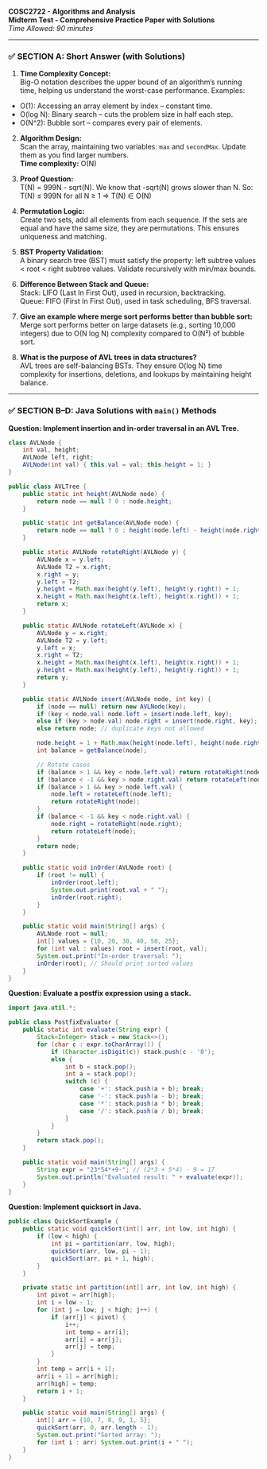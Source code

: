 **COSC2722 - Algorithms and Analysis**  
**Midterm Test - Comprehensive Practice Paper with Solutions**  
*Time Allowed: 90 minutes*

---

### ✅ SECTION A: Short Answer (with Solutions)

1. **Time Complexity Concept:**  
   Big-O notation describes the upper bound of an algorithm’s running time, helping us understand the worst-case performance. Examples:
- O(1): Accessing an array element by index – constant time.
- O(log N): Binary search – cuts the problem size in half each step.
- O(N^2): Bubble sort – compares every pair of elements.

2. **Algorithm Design:**  
   Scan the array, maintaining two variables: `max` and `secondMax`. Update them as you find larger numbers.  
   **Time complexity:** O(N)

3. **Proof Question:**  
   T(N) = 999N - sqrt(N). We know that -sqrt(N) grows slower than N. So:
   T(N) ≤ 999N for all N ≥ 1 ⇒ T(N) ∈ O(N)

4. **Permutation Logic:**  
   Create two sets, add all elements from each sequence. If the sets are equal and have the same size, they are permutations. This ensures uniqueness and matching.

5. **BST Property Validation:**  
   A binary search tree (BST) must satisfy the property: left subtree values < root < right subtree values. Validate recursively with min/max bounds.

6. **Difference Between Stack and Queue:**  
   Stack: LIFO (Last In First Out), used in recursion, backtracking.  
   Queue: FIFO (First In First Out), used in task scheduling, BFS traversal.

7. **Give an example where merge sort performs better than bubble sort:**  
   Merge sort performs better on large datasets (e.g., sorting 10,000 integers) due to O(N log N) complexity compared to O(N²) of bubble sort.

8. **What is the purpose of AVL trees in data structures?**  
   AVL trees are self-balancing BSTs. They ensure O(log N) time complexity for insertions, deletions, and lookups by maintaining height balance.

---

### ✅ SECTION B–D: Java Solutions with `main()` Methods

**Question: Implement insertion and in-order traversal in an AVL Tree.**
```java
class AVLNode {
    int val, height;
    AVLNode left, right;
    AVLNode(int val) { this.val = val; this.height = 1; }
}

public class AVLTree {
    public static int height(AVLNode node) {
        return node == null ? 0 : node.height;
    }

    public static int getBalance(AVLNode node) {
        return node == null ? 0 : height(node.left) - height(node.right);
    }

    public static AVLNode rotateRight(AVLNode y) {
        AVLNode x = y.left;
        AVLNode T2 = x.right;
        x.right = y;
        y.left = T2;
        y.height = Math.max(height(y.left), height(y.right)) + 1;
        x.height = Math.max(height(x.left), height(x.right)) + 1;
        return x;
    }

    public static AVLNode rotateLeft(AVLNode x) {
        AVLNode y = x.right;
        AVLNode T2 = y.left;
        y.left = x;
        x.right = T2;
        x.height = Math.max(height(x.left), height(x.right)) + 1;
        y.height = Math.max(height(y.left), height(y.right)) + 1;
        return y;
    }

    public static AVLNode insert(AVLNode node, int key) {
        if (node == null) return new AVLNode(key);
        if (key < node.val) node.left = insert(node.left, key);
        else if (key > node.val) node.right = insert(node.right, key);
        else return node; // duplicate keys not allowed

        node.height = 1 + Math.max(height(node.left), height(node.right));
        int balance = getBalance(node);

        // Rotate cases
        if (balance > 1 && key < node.left.val) return rotateRight(node);
        if (balance < -1 && key > node.right.val) return rotateLeft(node);
        if (balance > 1 && key > node.left.val) {
            node.left = rotateLeft(node.left);
            return rotateRight(node);
        }
        if (balance < -1 && key < node.right.val) {
            node.right = rotateRight(node.right);
            return rotateLeft(node);
        }
        return node;
    }

    public static void inOrder(AVLNode root) {
        if (root != null) {
            inOrder(root.left);
            System.out.print(root.val + " ");
            inOrder(root.right);
        }
    }

    public static void main(String[] args) {
        AVLNode root = null;
        int[] values = {10, 20, 30, 40, 50, 25};
        for (int val : values) root = insert(root, val);
        System.out.print("In-order traversal: ");
        inOrder(root); // Should print sorted values
    }
}
```

**Question: Evaluate a postfix expression using a stack.**
```java
import java.util.*;

public class PostfixEvaluator {
    public static int evaluate(String expr) {
        Stack<Integer> stack = new Stack<>();
        for (char c : expr.toCharArray()) {
            if (Character.isDigit(c)) stack.push(c - '0');
            else {
                int b = stack.pop();
                int a = stack.pop();
                switch (c) {
                    case '+': stack.push(a + b); break;
                    case '-': stack.push(a - b); break;
                    case '*': stack.push(a * b); break;
                    case '/': stack.push(a / b); break;
                }
            }
        }
        return stack.pop();
    }

    public static void main(String[] args) {
        String expr = "23*54*+9-"; // (2*3 + 5*4) - 9 = 17
        System.out.println("Evaluated result: " + evaluate(expr));
    }
}
```

**Question: Implement quicksort in Java.**
```java
public class QuickSortExample {
    public static void quickSort(int[] arr, int low, int high) {
        if (low < high) {
            int pi = partition(arr, low, high);
            quickSort(arr, low, pi - 1);
            quickSort(arr, pi + 1, high);
        }
    }

    private static int partition(int[] arr, int low, int high) {
        int pivot = arr[high];
        int i = low - 1;
        for (int j = low; j < high; j++) {
            if (arr[j] < pivot) {
                i++;
                int temp = arr[i];
                arr[i] = arr[j];
                arr[j] = temp;
            }
        }
        int temp = arr[i + 1];
        arr[i + 1] = arr[high];
        arr[high] = temp;
        return i + 1;
    }

    public static void main(String[] args) {
        int[] arr = {10, 7, 8, 9, 1, 5};
        quickSort(arr, 0, arr.length - 1);
        System.out.print("Sorted array: ");
        for (int i : arr) System.out.print(i + " ");
    }
}
```

